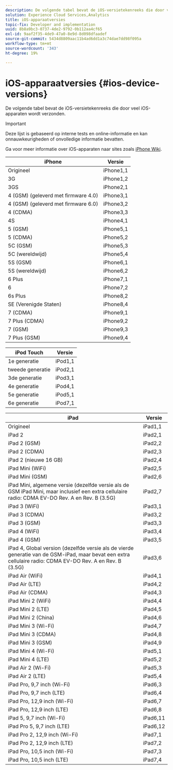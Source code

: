 ```yaml
---
description: De volgende tabel bevat de iOS-versietekenreeks die door veel iOS-apparaten wordt verzonden.
solution: Experience Cloud Services,Analytics
title: iOS-apparaatversies
topic-fix: Developer and implementation
uuid: 8b8a9bc3-0737-4de2-9792-0b112aa4cf65
exl-id: 9aaf2f35-4de9-47a0-8e9d-8d098dfaadef
source-git-commit: 5434d8809aac11b4ad6dd1a3c74dae7dd98f095a
workflow-type: tm+mt
source-wordcount: '343'
ht-degree: 19%

---
```


# iOS-apparaatversies {#ios-device-versions}

De volgende tabel bevat de iOS-versietekenreeks die door veel iOS-apparaten wordt verzonden.

>[!IMPORTANT]
>
>Deze lijst is gebaseerd op interne tests en online-informatie en kan onnauwkeurigheden of onvolledige informatie bevatten.

Ga voor meer informatie over iOS-apparaten naar sites zoals [iPhone Wiki](https://theiphonewiki.com/wiki/Models).

| **iPhone** | **Versie** |
|---|---|
| Origineel | iPhone1,1 |
| 3G | iPhone1,2 |
| 3GS | iPhone2,1 |
| 4 (GSM) (geleverd met firmware 4.0) | iPhone3,1 |
| 4 (GSM) (geleverd met firmware 6.0) | iPhone3,2 |
| 4 (CDMA) | iPhone3,3 |
| 4S | iPhone4,1 |
| 5 (GSM) | iPhone5,1 |
| 5 (CDMA) | iPhone5,2 |
| 5C (GSM) | iPhone5,3 |
| 5C (wereldwijd) | iPhone5,4 |
| 5S (GSM) | iPhone6,1 |
| 5S (wereldwijd) | iPhone6,2 |
| 6 Plus | iPhone7,1 |
| 6 | iPhone7,2 |
| 6s Plus | iPhone8,2 |
| SE (Verenigde Staten) | iPhone8,4 |
| 7 (CDMA) | iPhone9,1 |
| 7 Plus (CDMA) | iPhone9,2 |
| 7 (GSM) | iPhone9,3 |
| 7 Plus (GSM) | iPhone9,4 |

| **iPod Touch** | **Versie** |
|---|---|
| 1e generatie | iPod1,1 |
| tweede generatie | iPod2,1 |
| 3de generatie | iPod3,1 |
| 4e generatie | iPod4,1 |
| 5e generatie | iPod5,1 |
| 6e generatie | iPod7,1 |

| **iPad** | **Versie** |
|---|---|
| Origineel | iPad1,1 |
| iPad 2 | iPad2,1 |
| iPad 2 (GSM) | iPad2,2 |
| iPad 2 (CDMA) | iPad2,3 |
| iPad 2 (nieuwe 16 GB) | iPad2,4 |
| iPad Mini (WiFi) | iPad2,5 |
| iPad Mini (GSM) | iPad2,6 |
| iPad Mini, algemene versie (dezelfde versie als de GSM iPad Mini, maar inclusief een extra cellulaire radio: CDMA EV-DO Rev. A en Rev. B (3.5G) | iPad2,7 |
| iPad 3 (WiFi) | iPad3,1 |
| iPad 3 (CDMA) | iPad3,2 |
| iPad 3 (GSM) | iPad3,3 |
| iPad 4 (WiFi) | iPad3,4 |
| iPad 4 (GSM) | iPad3,5 |
| iPad 4, Global version (dezelfde versie als de vierde generatie van de GSM-iPad, maar bevat een extra cellulaire radio: CDMA EV-DO Rev. A en Rev. B (3.5G) | iPad3,6 |
| iPad Air (WiFi) | iPad4,1 |
| iPad Air (LTE) | iPad4,2 |
| iPad Air (CDMA) | iPad4,3 |
| iPad Mini 2 (WiFi) | iPad4,4 |
| iPad Mini 2 (LTE) | iPad4,5 |
| iPad Mini 2 (China) | iPad4,6 |
| iPad Mini 3 (Wi-Fi) | iPad4,7 |
| iPad Mini 3 (CDMA) | iPad4,8 |
| iPad Mini 3 (GSM) | iPad4,9 |
| iPad Mini 4 (Wi-Fi) | iPad5,1 |
| iPad Mini 4 (LTE) | iPad5,2 |
| iPad Air 2 (Wi-Fi) | iPad5,3 |
| iPad Air 2 (LTE) | iPad5,4 |
| iPad Pro, 9,7 inch (Wi-Fi) | iPad6,3 |
| iPad Pro, 9,7 inch (LTE) | iPad6,4 |
| iPad Pro, 12,9 inch (Wi-Fi) | iPad6,7 |
| iPad Pro, 12,9 inch (LTE) | iPad6,8 |
| iPad 5, 9,7 inch (Wi-Fi) | iPad6,11 |
| iPad Pro 5, 9,7 inch (LTE) | iPad6,12 |
| iPad Pro 2, 12,9 inch (Wi-Fi) | iPad7,1 |
| iPad Pro 2, 12,9 inch (LTE) | iPad7,2 |
| iPad Pro, 10,5 inch (Wi-Fi) | iPad7,3 |
| iPad Pro, 10,5 inch (LTE) | iPad7,4 |

